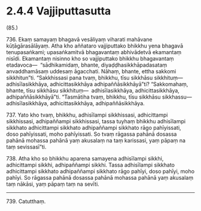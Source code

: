 

# 2.4.4 Vajjiputtasutta




(85.)

736\. Ekaṃ samayaṃ bhagavā vesāliyaṃ viharati mahāvane kūṭāgārasālāyaṃ. Atha kho aññataro vajjiputtako bhikkhu yena bhagavā tenupasaṅkami; upasaṅkamitvā bhagavantaṃ abhivādetvā ekamantaṃ nisīdi. Ekamantaṃ nisinno kho so vajjiputtako bhikkhu bhagavantaṃ etadavoca—  “sādhikamidaṃ, bhante, diyaḍḍhasikkhāpadasataṃ anvaddhamāsaṃ uddesaṃ āgacchati. Nāhaṃ, bhante, ettha sakkomi sikkhitun”ti. “Sakkhissasi pana tvaṃ, bhikkhu, tīsu sikkhāsu sikkhituṃ—  adhisīlasikkhāya, adhicittasikkhāya adhipaññāsikkhāyā”ti? “Sakkomahaṃ, bhante, tīsu sikkhāsu sikkhituṃ—  adhisīlasikkhāya, adhicittasikkhāya, adhipaññāsikkhāyā”ti. “Tasmātiha tvaṃ, bhikkhu, tīsu sikkhāsu sikkhassu—  adhisīlasikkhāya, adhicittasikkhāya, adhipaññāsikkhāya.

737\. Yato kho tvaṃ, bhikkhu, adhisīlampi sikkhissasi, adhicittampi sikkhissasi, adhipaññampi sikkhissasi, tassa tuyhaṃ bhikkhu adhisīlampi sikkhato adhicittampi sikkhato adhipaññampi sikkhato rāgo pahīyissati, doso pahīyissati, moho pahīyissati. So tvaṃ rāgassa pahānā dosassa pahānā mohassa pahānā yaṃ akusalaṃ na taṃ karissasi, yaṃ pāpaṃ na taṃ sevissasī”ti.

738\. Atha kho so bhikkhu aparena samayena adhisīlampi sikkhi, adhicittampi sikkhi, adhipaññampi sikkhi. Tassa adhisīlampi sikkhato adhicittampi sikkhato adhipaññampi sikkhato rāgo pahīyi, doso pahīyi, moho pahīyi. So rāgassa pahānā dosassa pahānā mohassa pahānā yaṃ akusalaṃ taṃ nākāsi, yaṃ pāpaṃ taṃ na sevīti.

---

739\. Catutthaṃ.





